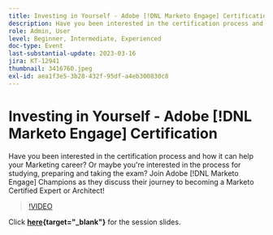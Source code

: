 ```yaml
---
title: Investing in Yourself - Adobe [!DNL Marketo Engage] Certification
description: Have you been interested in the certification process and how it can help your Marketing career? Or maybe you're interested in the process for studying, preparing and taking the exam? Join Adobe [!DNL Marketo Engage] Champions as they discuss their journey to becoming a Marketo Certified Expert or Architect!
role: Admin, User
level: Beginner, Intermediate, Experienced
doc-type: Event
last-substantial-update: 2023-03-16
jira: KT-12941
thumbnail: 3416760.jpeg
exl-id: aea1f3e5-3b28-432f-95df-a4eb300830c8
---
```

# Investing in Yourself - Adobe [!DNL Marketo Engage] Certification

Have you been interested in the certification process and how it can help your Marketing career? Or maybe you're interested in the process for studying, preparing and taking the exam? Join Adobe [!DNL Marketo Engage] Champions as they discuss their journey to becoming a Marketo Certified Expert or Architect!

>[!VIDEO](https://video.tv.adobe.com/v/3416760/?quality=12&learn=on)

Click **[here](assets/certification.pdf){target="_blank"}** for the session slides.

